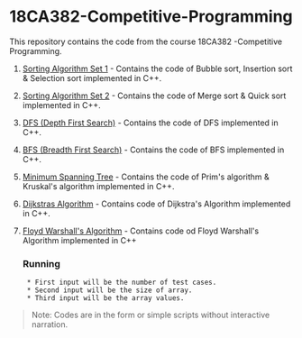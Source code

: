 # 18CA382-Competitive-Programming
This repository contains the code from the course 18CA382 -Competitive Programming.
 
1. [Sorting Algorithm Set 1](https://github.com/arjunvijayanathakurup/18CA382-Competitive-Programming/tree/master/Sorting%20Algorithm%20Set%201) - Contains the code of Bubble sort, Insertion sort & Selection sort implemented in C++.

2. [Sorting Algorithm Set 2](https://github.com/arjunvijayanathakurup/18CA382-Competitive-Programming/blob/master/Sorting%20Algorithm%20Set%202/) - Contains the code of Merge sort & Quick sort implemented in C++. 

3. [DFS (Depth First Search)](https://github.com/arjunvijayanathakurup/18CA382-Competitive-Programming/tree/master/DFS) - Contains the code of DFS implemented in C++.

4. [BFS (Breadth First Search)](https://github.com/arjunvijayanathakurup/18CA382-Competitive-Programming/tree/master/BFS) - Contains the code of BFS implemented in C++.

5. [Minimum Spanning Tree](https://github.com/arjunvijayanathakurup/18CA382-Competitive-Programming/tree/master/Minimum%20Spanning%20Tree) - Contains the code of Prim's algorithm & Kruskal's algorithm implemented in C++.

6. [Dijkstras Algorithm](https://github.com/arjunvijayanathakurup/18CA382-Competitive-Programming/tree/master/Dijkstras%20Algorithm) - Contains code of Dijkstra's Algorithm implemented in C++.

7. [Floyd Warshall's Algorithm](https://github.com/arjunvijayanathakurup/18CA382-Competitive-Programming/tree/master/Floyd%20Warshall) - Contains code od Floyd Warshall's Algorithm implemented in C++

    ### Running
        * First input will be the number of test cases.
        * Second input will be the size of array.
        * Third input will be the array values.

> Note: Codes are in the form or simple scripts without interactive narration.
